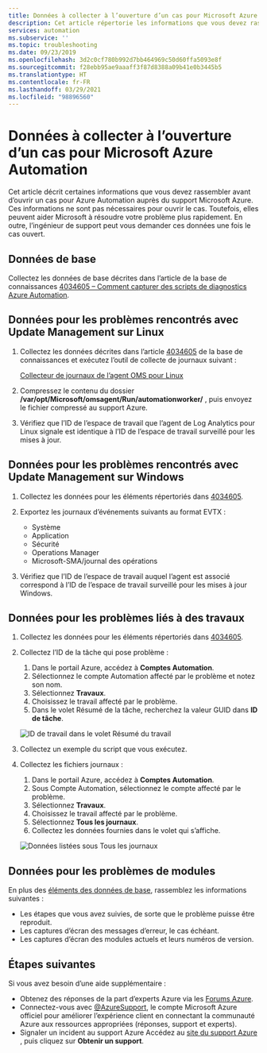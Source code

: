 ```yaml
---
title: Données à collecter à l’ouverture d’un cas pour Microsoft Azure Automation | Microsoft Docs
description: Cet article répertorie les informations que vous devez rassembler avant d’ouvrir un cas pour Azure Automation auprès du support Microsoft Azure.
services: automation
ms.subservice: ''
ms.topic: troubleshooting
ms.date: 09/23/2019
ms.openlocfilehash: 3d2c0cf780b992d7bb464969c50d60ffa5093e8f
ms.sourcegitcommit: f28ebb95ae9aaaff3f87d8388a09b41e0b3445b5
ms.translationtype: HT
ms.contentlocale: fr-FR
ms.lasthandoff: 03/29/2021
ms.locfileid: "98896560"
---
```

# <a name="data-to-collect-when-opening-a-case-for-microsoft-azure-automation"></a>Données à collecter à l’ouverture d’un cas pour Microsoft Azure Automation

Cet article décrit certaines informations que vous devez rassembler avant d’ouvrir un cas pour Azure Automation auprès du support Microsoft Azure. Ces informations ne sont pas nécessaires pour ouvrir le cas. Toutefois, elles peuvent aider Microsoft à résoudre votre problème plus rapidement. En outre, l’ingénieur de support peut vous demander ces données une fois le cas ouvert.

## <a name="basic-data"></a>Données de base

Collectez les données de base décrites dans l’article de la base de connaissances [4034605 – Comment capturer des scripts de diagnostics Azure Automation](https://support.microsoft.com/help/4034605/how-to-capture-azure-automation-scripted-diagnostics).

## <a name="data-for-update-management-issues-on-linux"></a>Données pour les problèmes rencontrés avec Update Management sur Linux

1. Collectez les données décrites dans l’article [4034605](https://support.microsoft.com/help/4034605/how-to-capture-azure-automation-scripted-diagnostics) de la base de connaissances et exécutez l’outil de collecte de journaux suivant :

   [Collecteur de journaux de l’agent OMS pour Linux](https://github.com/Microsoft/OMS-Agent-for-Linux/blob/master/tools/LogCollector/OMS_Linux_Agent_Log_Collector.md)
 
2. Compressez le contenu du dossier **/var/opt/Microsoft/omsagent/Run/automationworker/** , puis envoyez le fichier compressé au support Azure.
 
3. Vérifiez que l’ID de l’espace de travail que l’agent de Log Analytics pour Linux signale est identique à l’ID de l’espace de travail surveillé pour les mises à jour.

## <a name="data-for-update-management-issues-on-windows"></a>Données pour les problèmes rencontrés avec Update Management sur Windows

1. Collectez les données pour les éléments répertoriés dans [4034605](https://support.microsoft.com/help/4034605/how-to-capture-azure-automation-scripted-diagnostics).

2. Exportez les journaux d’événements suivants au format EVTX :

   * Système
   * Application
   * Sécurité
   * Operations Manager
   * Microsoft-SMA/journal des opérations

3. Vérifiez que l’ID de l’espace de travail auquel l’agent est associé correspond à l’ID de l’espace de travail surveillé pour les mises à jour Windows.

## <a name="data-for-job-issues"></a>Données pour les problèmes liés à des travaux

1. Collectez les données pour les éléments répertoriés dans [4034605](https://support.microsoft.com/help/4034605/how-to-capture-azure-automation-scripted-diagnostics).

2. Collectez l’ID de la tâche qui pose problème :

   1. Dans le portail Azure, accédez à **Comptes Automation**.
   2. Sélectionnez le compte Automation affecté par le problème et notez son nom.
   3. Sélectionnez **Travaux**.
   4. Choisissez le travail affecté par le problème.
   5. Dans le volet Résumé de la tâche, recherchez la valeur GUID dans **ID de tâche**.

   ![ID de travail dans le volet Résumé du travail](media/collect-data-microsoft-azure-automation-case/job-summary-job-id.png)

3. Collectez un exemple du script que vous exécutez.

4. Collectez les fichiers journaux :

   1. Dans le portail Azure, accédez à **Comptes Automation**.
   2. Sous Compte Automation, sélectionnez le compte affecté par le problème.
   3. Sélectionnez **Travaux**.
   4. Choisissez le travail affecté par le problème.
   5. Sélectionnez **Tous les journaux**.
   6. Collectez les données fournies dans le volet qui s’affiche.

   ![Données listées sous Tous les journaux](media/collect-data-microsoft-azure-automation-case/all-logs-data.png)

## <a name="data-for-module-issues"></a>Données pour les problèmes de modules

En plus des [éléments des données de base](#basic-data), rassemblez les informations suivantes :

* Les étapes que vous avez suivies, de sorte que le problème puisse être reproduit.
* Les captures d’écran des messages d’erreur, le cas échéant.
* Les captures d’écran des modules actuels et leurs numéros de version.

## <a name="next-steps"></a>Étapes suivantes

Si vous avez besoin d’une aide supplémentaire :

* Obtenez des réponses de la part d’experts Azure via les [Forums Azure](https://azure.microsoft.com/support/forums/).
* Connectez-vous avec [@AzureSupport](https://twitter.com/azuresupport), le compte Microsoft Azure officiel pour améliorer l’expérience client en connectant la communauté Azure aux ressources appropriées (réponses, support et experts).
* Signaler un incident au support Azure Accédez au [site du support Azure](https://azure.microsoft.com/support/options/) , puis cliquez sur **Obtenir un support**.
